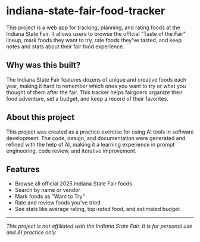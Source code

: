 # indiana-state-fair-food-tracker

This project is a web app for tracking, planning, and rating foods at the Indiana State Fair. It allows users to browse the official "Taste of the Fair" lineup, mark foods they want to try, rate foods they've tasted, and keep notes and stats about their fair food experience.

## Why was this built?

The Indiana State Fair features dozens of unique and creative foods each year, making it hard to remember which ones you want to try or what you thought of them after the fair. This tracker helps fairgoers organize their food adventure, set a budget, and keep a record of their favorites.

## About this project

This project was created as a practice exercise for using AI tools in software development. The code, design, and documentation were generated and refined with the help of AI, making it a learning experience in prompt engineering, code review, and iterative improvement.

## Features

- Browse all official 2025 Indiana State Fair foods
- Search by name or vendor
- Mark foods as "Want to Try"
- Rate and review foods you've tried
- See stats like average rating, top-rated food, and estimated budget


---

*This project is not affiliated with the Indiana State Fair. It is for personal use and AI practice only.*